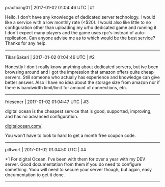 practicing01 | 2017-01-02 01:04:46 UTC | #1

Hello, I don't have any knowledge of dedicated server technology. I would like a service with a low monthly rate (<$20).  I would also like little to no configuration other than uploading my urho dedicated game and running it.  I don't expect many players and the game uses rpc's instead of auto-replication.  Can anyone advise me as to which would be the best service? Thanks for any help.

-------------------------

TikariSakari | 2017-01-02 01:04:46 UTC | #2

Honestly I don't really know anything about dedicated servers, but ive been browsing around and I got the impression that amazon offers quite cheap servers. Still someone who actually has experience and knowledge can give better answer. Also I have no idea about the storage size from amazon nor if there is bandwidth limit/limit for amount of connections, etc.

-------------------------

friesencr | 2017-01-02 01:04:47 UTC | #3

digital ocean is the cheapest service that is good, supported, improving, and has no advanced configuration.

[digitalocean.com/](https://www.digitalocean.com/)

You won't have to look to hard to get a month free coupon code.

-------------------------

piltwort | 2017-01-02 01:04:50 UTC | #4

+1 For digital Ocean. I've been with them for over a year with my DEV server. Good documentation from them if you do need to configure something. Yoou will need to secure your server though, but again, easy documentation to get it done.

-------------------------

